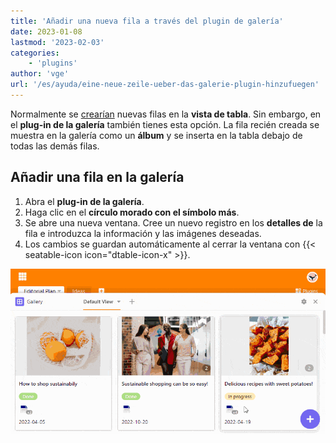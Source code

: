 ```yaml
---
title: 'Añadir una nueva fila a través del plugin de galería'
date: 2023-01-08
lastmod: '2023-02-03'
categories:
    - 'plugins'
author: 'vge'
url: '/es/ayuda/eine-neue-zeile-ueber-das-galerie-plugin-hinzufuegen'
---
```


Normalmente se [crearían](https://seatable.io/es/docs/arbeiten-mit-zeilen/hinzufuegen-einer-zeile/) nuevas filas en la **vista de tabla**. Sin embargo, en el **plug-in de la galería** también tienes esta opción. La fila recién creada se muestra en la galería como un **álbum** y se inserta en la tabla debajo de todas las demás filas.

## Añadir una fila en la galería

1. Abra el **plug-in de la galería**.
2. Haga clic en el **círculo morado con el símbolo más**.
3. Se abre una nueva ventana. Cree un nuevo registro en los **detalles de** la fila e introduzca la información y las imágenes deseadas.
4. Los cambios se guardan automáticamente al cerrar la ventana con {{< seatable-icon icon="dtable-icon-x" >}}.

![Añadir una nueva fila a través del plugin de galería](images/Eine-neue-Zeile-ueber-das-Galerie-Plugin-hinzufuegen.gif)
